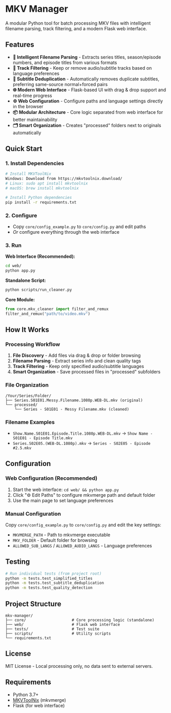 # MKV Manager

A modular Python tool for batch processing MKV files with intelligent filename parsing, track filtering, and a modern Flask web interface.

## Features

- **🎯 Intelligent Filename Parsing** - Extracts series titles, season/episode numbers, and episode titles from various formats
- **🔄 Track Filtering** - Keep or remove audio/subtitle tracks based on language preferences
- **🧹 Subtitle Deduplication** - Automatically removes duplicate subtitles, preferring same-source normal+forced pairs
- **🌐 Modern Web Interface** - Flask-based UI with drag & drop support and real-time progress
- **⚙️ Web Configuration** - Configure paths and language settings directly in the browser
- **📦 Modular Architecture** - Core logic separated from web interface for better maintainability
- **🗂️ Smart Organization** - Creates "processed" folders next to originals automatically

## Quick Start

### 1. Install Dependencies

```bash
# Install MKVToolNix
Windows: Download from https://mkvtoolnix.download/
# Linux: sudo apt install mkvtoolnix
# macOS: brew install mkvtoolnix

# Install Python dependencies
pip install -r requirements.txt
```

### 2. Configure

- Copy `core/config_example.py` to `core/config.py` and edit paths
- _Or_ configure everything through the web interface

### 3. Run

**Web Interface (Recommended):**

```bash
cd web/
python app.py
```

**Standalone Script:**

```bash
python scripts/run_cleaner.py
```

**Core Module:**

```python
from core.mkv_cleaner import filter_and_remux
filter_and_remux("path/to/video.mkv")
```

## How It Works

### Processing Workflow

1. **File Discovery** - Add files via drag & drop or folder browsing
2. **Filename Parsing** - Extract series info and clean quality tags
3. **Track Filtering** - Keep only specified audio/subtitle languages
4. **Smart Organization** - Save processed files in "processed" subfolders

### File Organization

```
/Your/Series/Folder/
├── Series.S01E01.Messy.Filename.1080p.WEB-DL.mkv (original)
└── processed/
    └── Series - S01E01 - Messy Filename.mkv (cleaned)
```

### Filename Examples

- `Show.Name.S01E01.Episode.Title.1080p.WEB-DL.mkv` → `Show Name - S01E01 - Episode Title.mkv`
- `Series.S02E05.(WEB-DL.1080p).mkv` → `Series - S02E05 - Episode #2.5.mkv`

## Configuration

### Web Configuration (Recommended)

1. Start the web interface: `cd web/ && python app.py`
2. Click "⚙️ Edit Paths" to configure mkvmerge path and default folder
3. Use the main page to set language preferences

### Manual Configuration

Copy `core/config_example.py` to `core/config.py` and edit the key settings:

- `MKVMERGE_PATH` - Path to mkvmerge executable
- `MKV_FOLDER` - Default folder for browsing
- `ALLOWED_SUB_LANGS` / `ALLOWED_AUDIO_LANGS` - Language preferences

## Testing

```bash
# Run individual tests (from project root)
python -m tests.test_simplified_titles
python -m tests.test_subtitle_deduplication
python -m tests.test_quality_detection
```

## Project Structure

```
mkv-manager/
├── core/                    # Core processing logic (standalone)
├── web/                     # Flask web interface
├── tests/                   # Test suite
├── scripts/                 # Utility scripts
└── requirements.txt
```

## License

MIT License - Local processing only, no data sent to external servers.

## Requirements

- Python 3.7+
- [MKVToolNix](https://mkvtoolnix.download/) (mkvmerge)
- Flask (for web interface)
